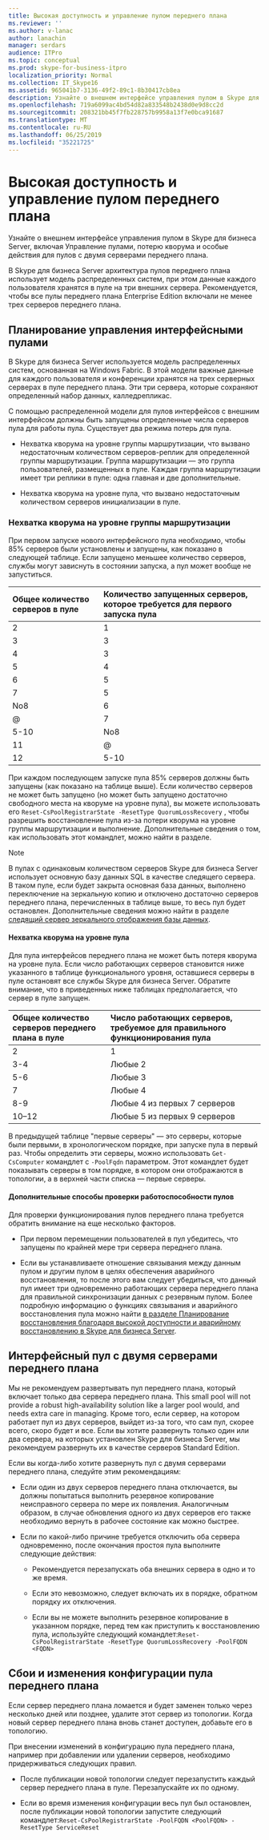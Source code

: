 ```yaml
---
title: Высокая доступность и управление пулом переднего плана
ms.reviewer: ''
ms.author: v-lanac
author: lanachin
manager: serdars
audience: ITPro
ms.topic: conceptual
ms.prod: skype-for-business-itpro
localization_priority: Normal
ms.collection: IT_Skype16
ms.assetid: 965041b7-3136-49f2-89c1-8b30417cb8ea
description: Узнайте о внешнем интерфейсе управления пулом в Skype для бизнеса Server, включая Управление пулами, потерю кворума и особые действия для пулов с двумя серверами переднего плана.
ms.openlocfilehash: 719a6099ac4bd54d82a833548b2438d0e9d8cc2d
ms.sourcegitcommit: 208321bb45f7fb228757b9958a13f7e0bca91687
ms.translationtype: MT
ms.contentlocale: ru-RU
ms.lasthandoff: 06/25/2019
ms.locfileid: "35221725"
---
```

# <a name="front-end-pool-high-availability-and-management"></a>Высокая доступность и управление пулом переднего плана
 
Узнайте о внешнем интерфейсе управления пулом в Skype для бизнеса Server, включая Управление пулами, потерю кворума и особые действия для пулов с двумя серверами переднего плана.
  
В Skype для бизнеса Server архитектура пулов переднего плана использует модель распределенных систем, при этом данные каждого пользователя хранятся в пуле на три внешних сервера. Рекомендуется, чтобы все пулы переднего плана Enterprise Edition включали не менее трех серверов переднего плана. 
  
## <a name="planning-for-the-management-of-front-end-pools"></a>Планирование управления интерфейсными пулами

 В Skype для бизнеса Server используется модель распределенных систем, основанная на Windows Fabric. В этой модели важные данные для каждого пользователя и конференции хранятся на трех серверных серверах в пуле переднего плана. Эти три сервера, которые сохраняют определенный набор данных, калледрепликас.
  
С помощью распределенной модели для пулов интерфейсов с внешним интерфейсом должны быть запущены определенные числа серверов пула для работы пула. Существует два режима потерь для пула.
  
- Нехватка кворума на уровне группы маршрутизации, что вызвано недостаточным количеством серверов-реплик для определенной группы маршрутизации. Группа маршрутизации — это группа пользователей, размещенных в пуле. Каждая группа маршрутизации имеет три реплики в пуле: одна главная и две дополнительные.
    
- Нехватка кворума на уровне пула, что вызвано недостаточным количеством серверов инициализации в пуле. 
    
### <a name="routing-group-level-quorum-loss"></a>Нехватка кворума на уровне группы маршрутизации

При первом запуске нового интерфейсного пула необходимо, чтобы 85% серверов были установлены и запущены, как показано в следующей таблице. Если запущено меньшее количество серверов, службы могут зависнуть в состоянии запуска, а пул может вообще не запуститься.
  
|Общее количество серверов в пуле  <br/> |Количество запущенных серверов, которое требуется для первого запуска пула  <br/> |
|:-----|:-----|
|2  <br/> |1  <br/> |
|3  <br/> |3  <br/> |
|4  <br/> |3  <br/> |
|5  <br/> |4  <br/> |
|6  <br/> |5  <br/> |
|7  <br/> |5  <br/> |
|No8  <br/> |6  <br/> |
|@  <br/> |7  <br/> |
|5-10  <br/> |No8  <br/> |
|11  <br/> |@  <br/> |
|12  <br/> |5-10  <br/> |
   
При каждом последующем запуске пула 85% серверов должны быть запущены (как показано на таблице выше). Если количество серверов не может быть запущено (но может быть запущено достаточно свободного места на кворуме на уровне пула), вы можете использовать его `Reset-CsPoolRegistrarState -ResetType QuorumLossRecovery` , чтобы разрешить восстановление пула из-за потери кворума на уровне группы маршрутизации и выполнение. Дополнительные сведения о том, как использовать этот командлет, можно <link Reset-CsPoolRegistrarState>найти в разделе.
  
> [!NOTE]
> В пулах с одинаковым количеством серверов Skype для бизнеса Server использует основную базу данных SQL в качестве следящего сервера. В таком пуле, если будет закрыта основная база данных, выполнено переключение на зеркальную копию и отключено достаточно серверов переднего плана, перечисленных в таблице выше, то весь пул будет остановлен. Дополнительные сведения можно найти в разделе [следящий сервер зеркального отображения базы данных](https://go.microsoft.com/fwlink/?LinkId=393672). 
  
#### <a name="pool-level-quorum-loss"></a>Нехватка кворума на уровне пула

Для пула интерфейсов переднего плана не может быть потеря кворума на уровне пула. Если число работающих серверов становится ниже указанного в таблице функционального уровня, оставшиеся серверы в пуле остановят все службы Skype для бизнеса Server. Обратите внимание, что в приведенных ниже таблицах предполагается, что сервер в пуле запущен.
  
|Общее количество серверов переднего плана в пуле  <br/> |Число работающих серверов, требуемое для правильного функционирования пула  <br/> |
|:-----|:-----|
|2  <br/> |1  <br/> |
|3-4  <br/> |Любые 2  <br/> |
|5-6  <br/> |Любые 3  <br/> |
|7  <br/> |Любые 4  <br/> |
|8-9  <br/> |Любые 4 из первых 7 серверов  <br/> |
|10–12  <br/> |Любые 5 из первых 9 серверов  <br/> |
   
В предыдущей таблице "первые серверы" — это серверы, которые были первыми, в хронологическом порядке, при запуске пула в первый раз. Чтобы определить эти серверы, можно использовать `Get-CsComputer` командлет с `-PoolFqdn` параметром. Этот командлет будет показывать серверы в том порядке, в котором они отображаются в топологии, а в верхней части списка — первые серверы.
  
#### <a name="additional-steps-to-ensure-pools-are-functional"></a>Дополнительные способы проверки работоспособности пулов

Для проверки функционирования пулов переднего плана требуется обратить внимание на еще несколько факторов.
  
- При первом перемещении пользователей в пул убедитесь, что запущены по крайней мере три сервера переднего плана.
    
- Если вы устанавливаете отношение связывания между данным пулом и другим пулом в целях обеспечения аварийного восстановления, то после этого вам следует убедиться, что данный пул имеет три одновременно работающих сервера переднего плана для правильной синхронизации данных с резервным пулом. Более подробную информацию о функциях связывания и аварийного восстановления пула можно найти [в разделе Планирование восстановления благодаря высокой доступности и аварийному восстановлению в Skype для бизнеса Server](high-availability-and-disaster-recovery.md). 
    
## <a name="front-end-pool-with-two-front-end-servers"></a>Интерфейсный пул с двумя серверами переднего плана

Мы не рекомендуем развертывать пул переднего плана, который включает только два сервера переднего плана. This small pool will not provide a robust high-availability solution like a larger pool would, and needs extra care in managing. Кроме того, если сервер, на котором работает пул из двух серверов, выйдет из-за того, что сам пул, скорее всего, скоро будет и все. Если вы хотите развернуть только один или два сервера, на которых установлен Skype для бизнеса Server, мы рекомендуем развернуть их в качестве серверов Standard Edition.
  
Если вы когда-либо хотите развернуть пул с двумя серверами переднего плана, следуйте этим рекомендациям:
  
- Если один из двух серверов переднего плана отключается, вы должны попытаться выполнить резервное копирование неисправного сервера по мере их появления. Аналогичным образом, в случае обновления одного из двух серверов его также необходимо вернуть в рабочее состояние как можно быстрее.
    
- Если по какой-либо причине требуется отключить оба сервера одновременно, после окончания простоя пула выполните следующие действия:
    
  - Рекомендуется перезапускать оба внешних сервера в одно и то же время. 
    
  - Если это невозможно, следует включать их в порядке, обратном порядку их отключения.
    
  - Если вы не можете выполнить резервное копирование в указанном порядке, перед тем как приступить к восстановлению пула, используйте следующий командлет:`Reset-CsPoolRegistrarState -ResetType QuorumLossRecovery -PoolFQDN <FQDN>`
    
## <a name="front-end-pool-configuration-failures-and-changes"></a>Сбои и изменения конфигурации пула переднего плана

Если сервер переднего плана ломается и будет заменен только через несколько дней или позднее, удалите этот сервер из топологии. Когда новый сервер переднего плана вновь станет доступен, добавьте его в топологию.
  
При внесении изменений в конфигурацию пула переднего плана, например при добавлении или удалении серверов, необходимо придерживаться следующих правил.
  
- После публикации новой топологии следует перезапустить каждый сервер переднего плана в пуле. Перезапускайте их по одному.
    
- Если во время изменения конфигурации весь пул был остановлен, после публикации новой топологии запустите следующий командлет:`Reset-CsPoolRegistrarState -PoolFQDN <PoolFQDN> -ResetType ServiceReset`
    

